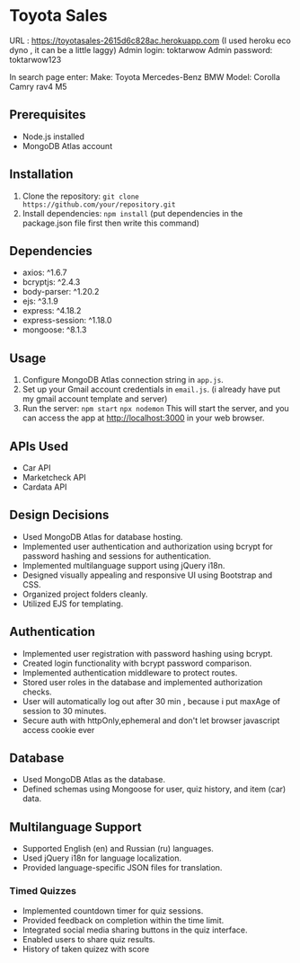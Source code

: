 # Toyota Sales
URL : https://toyotasales-2615d6c828ac.herokuapp.com (I used heroku eco dyno , it can be a little laggy)
Admin login: toktarwow
Admin password: toktarwow123

In search page enter:
Make: Toyota Mercedes-Benz BMW 
Model: Corolla Camry rav4 M5 


## Prerequisites

- Node.js installed
- MongoDB Atlas account

## Installation

1. Clone the repository: ```git clone https://github.com/your/repository.git```
2. Install dependencies: ```npm install``` (put dependencies in the package.json file first then write this command)
## Dependencies

- axios: ^1.6.7
- bcryptjs: ^2.4.3
- body-parser: ^1.20.2
- ejs: ^3.1.9
- express: ^4.18.2
- express-session: ^1.18.0
- mongoose: ^8.1.3

## Usage


1. Configure MongoDB Atlas connection string in `app.js`. 
2. Set up your Gmail account credentials in `email.js`. (i already have put my gmail account template and server)
3. Run the server:
`npm start`
`npx nodemon`
This will start the server, and you can access the app at [http://localhost:3000](http://localhost:3000/) in your web browser.


## APIs Used

- Car API
- Marketcheck API
- Cardata API

## Design Decisions

- Used MongoDB Atlas for database hosting.
- Implemented user authentication and authorization using bcrypt for password hashing and sessions for authentication.
- Implemented multilanguage support using jQuery i18n.
- Designed visually appealing and responsive UI using Bootstrap and CSS.
- Organized project folders cleanly.
- Utilized EJS for templating.

## Authentication

- Implemented user registration with password hashing using bcrypt.
- Created login functionality with bcrypt password comparison.
- Implemented authentication middleware to protect routes.
- Stored user roles in the database and implemented authorization checks.
- User will automatically log out after 30 min , because i put maxAge of session to 30 minutes. 
- Secure auth with httpOnly,ephemeral and don't let browser javascript access cookie ever

## Database

- Used MongoDB Atlas as the database.
- Defined schemas using Mongoose for user, quiz history, and item (car)  data.

## Multilanguage Support

- Supported English (en) and Russian (ru) languages.
- Used jQuery i18n for language localization.
- Provided language-specific JSON files for translation.

### Timed Quizzes

- Implemented countdown timer for quiz sessions.
- Provided feedback on completion within the time limit.
- Integrated social media sharing buttons in the quiz interface.
- Enabled users to share quiz results.
- History of taken quizez with score
